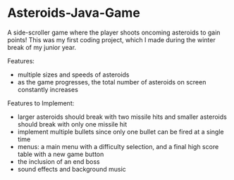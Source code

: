 # Asteroids-Java-Game

A side-scroller game where the player shoots oncoming asteroids to gain points! This was my first coding project, which I made during the winter break of my junior year.

Features:
- multiple sizes and speeds of asteroids
- as the game progresses, the total number of asteroids on screen constantly increases

Features to Implement:
- larger asteroids should break with two missile hits and smaller asteroids should break with only one missile hit
- implement multiple bullets since only one bullet can be fired at a single time
- menus: a main menu with a difficulty selection, and a final high score table with a new game button
- the inclusion of an end boss
- sound effects and background music
